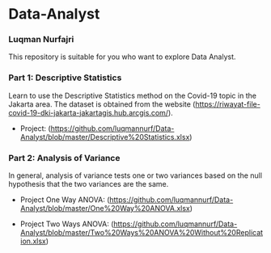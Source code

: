 # Data-Analyst

### Luqman Nurfajri

This repository is suitable for you who want to explore Data Analyst.

### Part 1: Descriptive Statistics 
Learn to use the Descriptive Statistics method on the Covid-19 topic in the Jakarta area. The dataset is obtained from the website (https://riwayat-file-covid-19-dki-jakarta-jakartagis.hub.arcgis.com/).

- Project: (https://github.com/luqmannurf/Data-Analyst/blob/master/Descriptive%20Statistics.xlsx)

### Part 2: Analysis of Variance
In general, analysis of variance tests one or two variances based on the null hypothesis that the two variances are the same.

- Project One Way ANOVA: (https://github.com/luqmannurf/Data-Analyst/blob/master/One%20Way%20ANOVA.xlsx)

- Project Two Ways ANOVA: (https://github.com/luqmannurf/Data-Analyst/blob/master/Two%20Ways%20ANOVA%20Without%20Replication.xlsx)

